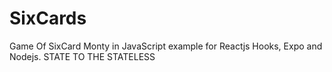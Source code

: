 # SixCards
Game Of SixCard Monty in JavaScript example for Reactjs Hooks, Expo and Nodejs. STATE TO THE STATELESS
